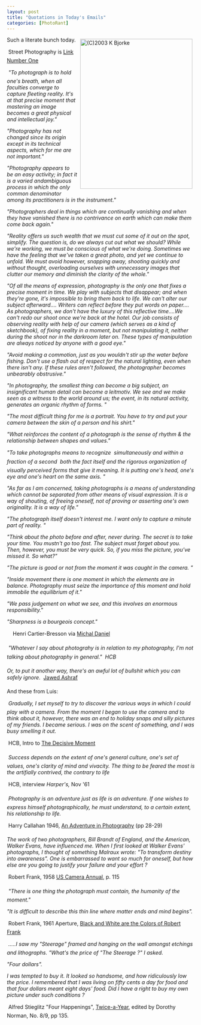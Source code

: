 ```yaml
---
layout: post
title: "Quotations in Today's Emails"
categories: [PhotoRant]
---
```

<a href="/photo/journal/103_0319.html"><img src="http://www.botzilla.com/bpix/103_0319.jpg" width=300 height=400 hspace=8 vspace=6 border=0 align="right" title="(C)2003 K Bjorke"></a>Such a literate bunch today.

&#149; Street Photography is <a href="http://www.googlism.com/index.htm?ism=street+photography&type=2" target="linkframe">Link Number One</a>

&#149; <i>"To photograph is to hold one's breath, when all faculties converge to  capture fleeting reality. It's at that precise moment that mastering an  image becomes a great physical and intellectual joy."
 
"Photography has not changed since its origin except in its technical aspects, which for me are not important."
 
"Photography appears to be an easy activity; in fact it is a varied andambiguous process in which the only common denominator among its  practitioners is in the instrument."
 
"Photographers deal in things which are continually vanishing and when  they have vanished there is no contrivance on earth which can make them come back again."

"Reality offers us such wealth that we must cut some of it out on the spot, simplify. The question is, do we always cut out what we should?  While we're working, we must be conscious of what we're doing. Sometimes we have the feeling that we've taken a great photo, and yet we continue to unfold. We must avoid however, snapping away, shooting quickly and without thought, overloading ourselves with unnecessary images that clutter our memory and diminish the clarity of the whole."

"Of all the means of expression, photography is the only one that fixes a precise moment in time. We play with subjects that disappear; and when they're gone, it's impossible to bring them back to life. We can't alter our subject afterward.... Writers can reflect before they put words on paper.... As photographers, we don't have the luxury of this reflective time....We can't redo our shoot once we're back at the hotel. Our job consists of observing reality with help of our camera (which serves as a kind of sketchbook), of fixing reality in a moment, but not manipulating it, neither during the shoot nor in the darkroom later on. These types of manipulation are always noticed by anyone with a good eye."

"Avoid making a commotion, just as you wouldn't stir up the water before fishing. Don't use a flash out of respect for the natural lighting, even when there isn't any. If these rules aren't followed, the photographer becomes unbearably obstrusive."
 
"In photography, the smallest thing can become a big subject, an insignificant human detail can become a leitmotiv. We see and we make seen as a witness to the world around us; the event, in its natural activity, generates an organic rhythm of forms. "

"The most difficult thing for me is a portrait. You have to try and put your camera between the skin of a person and his shirt."

"What reinforces the content of a photograph is the sense of rhythm &amp; the relationship between shapes and values."

"To take photographs means to recognize &#151; simultaneously and within a fraction of a second &#151; both the fact itself and the rigorous organization of visually perceived forms that give it meaning. It is putting one's head, one's eye and one's heart on the same axis. "

"As far as I am concerned, taking photographs is a means of understanding which cannot be separated from other means of visual expression. It is a way of shouting, of freeing oneself, not of proving or asserting one's own originality. It is a way of life."

"The photograph itself doesn't interest me. I want only to capture a minute part of reality. "
 
"Think about the photo before and after, never during. The secret is to take your time. You mustn't go too fast. The subject must forget about you. Then, however, you must be very quick. So, if you miss the picture, you've missed it. So what?"

"The picture is good or not from the moment it was caught in the camera. "

"Inside movement there is one moment in which the elements are in balance. Photography must seize the importance of this moment and hold immobile the equilibrium of it."

"We pass judgement on what we see, and this involves an enormous responsibility."

"Sharpness is a bourgeois concept."</i>

&nbsp;&nbsp;&nbsp;&#151; Henri Cartier-Bresson via <a href="http://www.640x480.net/" target="linkframe">Michal Daniel</a>

&#149; <i>"Whatever I say about photograhy is in relation to my photography, I'm not talking about photography in general." &#151; HCB

Or, to put it another way, there's an awful lot of bullshit which you can safely ignore.</i> &#151; <a href="http://www.cupidity.f9.co.uk/Photos/" target="linkframe">Jawed Ashraf</a>

And these from Luis:

&#149; <i>Gradually, I set myself to try to discover the various ways in which I could play with a camera. From the moment I began to use the camera and to think about it, however, there was an end to holiday snaps and silly pictures of my friends. I became serious. I was on the scent of something, and I was busy smelling it out.</i>

&#151; HCB, Intro to <u>The Decisive Moment</u>

&#149; <i>Success depends on the extent of one's general culture, one's set of values, one's clarity of mind and vivacity. The thing to be feared the most is the artifially contrived, the contrary to life</i>

&#151; HCB, interview <i>Harper's,</i> Nov '61

&#149; <i>Photography is an adventure just as life is an adventure. If one wishes to express himself photographically, he must understand, to a certain extent, his relationship to life. </i>

&#151; Harry Callahan 1946, <u>An Adventure in Photography</u> (pp 28-29)

<i>The work of two photographers, Bill Brandt of England, and the American, Walker Evans, have influenced me. When I first looked at Walker Evans' photographs, I thought of something Malraux wrote: "To transform destiny into awareness". One is embarrassed to want so much for oneself, but how else are you going to justify your failure and your effort ?</i>

&#151; Robert Frank, 1958 <u>US Camera Annual</u>, p. 115

&#149; <i>"There is one thing the photograph must contain, the humanity of the moment."

"It is difficult to describe this thin line where matter ends and mind begins".</i>

&#151; Robert Frank, 1961 Aperture, <u>Black and White are the Colors of Robert Frank</u>

&#149; <i>.....I saw my "Steerage"  framed and hanging on the wall amongst etchings and lithographs. "What's the price of "The Steerage ?" I asked.

 "Four dollars".

  I was tempted to buy it. It looked so handsome, and how ridiculously low the price. I remembered that I was living on fifty cents a day for food and that four dollars meant eight days' food. Did I have a right to buy my own picture under such conditions ?</i>

&#151; Alfred Stieglitz  "Four Happenings", <u>Twice-a-Year</u>, edited by Dorothy Norman, No. 8/9, pp 135.

<!--more-->


